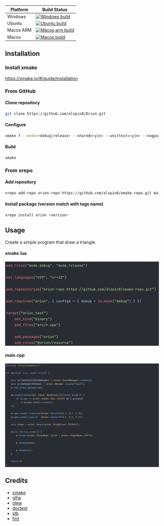| Platform  | Build Status                                                                                                                                                                   |
|-----------|--------------------------------------------------------------------------------------------------------------------------------------------------------------------------------|
| Windows   | [![Windows build](https://github.com/alspin8/Orion/actions/workflows/build-windows.yml/badge.svg)](https://github.com/alspin8/Orion/actions/workflows/build-windows.yml)       |
| Ubuntu    | [![Ubuntu build](https://github.com/alspin8/Orion/actions/workflows/build-ubuntu.yml/badge.svg)](https://github.com/alspin8/Orion/actions/workflows/build-ubuntu.yml)          |
| Macos ARM | [![Macos arm build](https://github.com/alspin8/Orion/actions/workflows/build-macos-arm.yml/badge.svg)](https://github.com/alspin8/Orion/actions/workflows/build-macos-arm.yml) |
| Macos     | [![Macos build](https://github.com/alspin8/Orion/actions/workflows/build-macos.yml/badge.svg)](https://github.com/alspin8/Orion/actions/workflows/build-macos.yml)             |


## Installation

### Install xmake
https://xmake.io/#/guide/installation

### From GitHub

#### Clone repository
````bash
git clone https://github.com/alspin8/Orion.git
````

#### Configure
````bash
xmake f --mode=<debug|release> --shared=<y|n> --unittest=<y|n> --nogpu=<y|n> --sandbox=<y|n>
````

#### Build
````bash
xmake
````

### From xrepo

#### Add repository
````bash
xrepo add-repo orion-repo https://github.com/alspin8/xmake-repo.git main
````

#### Install package (version match with tags name)
````bash
xrepo install orion <version>
````

## Usage

Create a simple program that draw a triangle.

#### xmake.lua
![xmake.png](.github%2Fdocs%2Fasset%2Fxmake.png)

#### main.cpp
![main.png](.github%2Fdocs%2Fasset%2Fmain.png)

## Credits
* [xmake](https://xmake.io/#/)
* [glfw](https://github.com/glfw/glfw.github.io)
* [glew](https://github.com/nigels-com/glew)
* [doctest](https://github.com/doctest/doctest)
* [stb](https://github.com/nothings/stb)
* [fmt](https://github.com/fmtlib/fmt)

